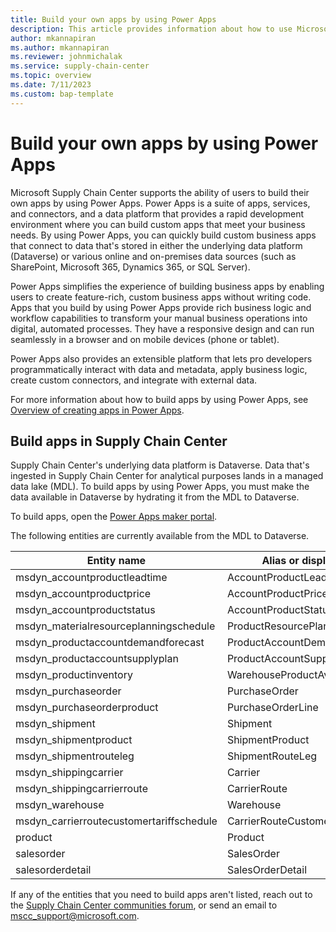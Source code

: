 ```yaml
---
title: Build your own apps by using Power Apps
description: This article provides information about how to use Microsoft Power Apps to build your own apps in Supply Chain Center.
author: mkannapiran
ms.author: mkannapiran
ms.reviewer: johnmichalak
ms.service: supply-chain-center
ms.topic: overview
ms.date: 7/11/2023
ms.custom: bap-template
---
```


# Build your own apps by using Power Apps

Microsoft Supply Chain Center supports the ability of users to build their own apps by using Power Apps. Power Apps is a suite of apps, services, and connectors, and a data platform that provides a rapid development environment where you can build custom apps that meet your business needs. By using Power Apps, you can quickly build custom business apps that connect to data that's stored in either the underlying data platform (Dataverse) or various online and on-premises data sources (such as SharePoint, Microsoft 365, Dynamics 365, or SQL Server).

Power Apps simplifies the experience of building business apps by enabling users to create feature-rich, custom business apps without writing code. Apps that you build by using Power Apps provide rich business logic and workflow capabilities to transform your manual business operations into digital, automated processes. They have a responsive design and can run seamlessly in a browser and on mobile devices (phone or tablet).

Power Apps also provides an extensible platform that lets pro developers programmatically interact with data and metadata, apply business logic, create custom connectors, and integrate with external data.

For more information about how to build apps by using Power Apps, see [Overview of creating apps in Power Apps](/power-apps/maker/).

## Build apps in Supply Chain Center

Supply Chain Center's underlying data platform is Dataverse. Data that's ingested in Supply Chain Center for analytical purposes lands in a managed data lake (MDL). To build apps by using Power Apps, you must make the data available in Dataverse by hydrating it from the MDL to Dataverse.

To build apps, open the [Power Apps maker portal](https://make.powerapps.com/).

The following entities are currently available from the MDL to Dataverse.

| Entity name                               | Alias or display name              |
|-------------------------------------------|------------------------------------|
| msdyn\_accountproductleadtime             | AccountProductLeadTime             |
| msdyn\_accountproductprice                | AccountProductPrice                |
| msdyn\_accountproductstatus               | AccountProductStatus               |
| msdyn\_materialresourceplanningschedule   | ProductResourcePlanningSchedule    |
| msdyn\_productaccountdemandforecast       | ProductAccountDemandForecast       |
| msdyn\_productaccountsupplyplan           | ProductAccountSupplyPlan           |
| msdyn\_productinventory                   | WarehouseProductAvailableStock     |
| msdyn\_purchaseorder                      | PurchaseOrder                      |
| msdyn\_purchaseorderproduct               | PurchaseOrderLine                  |
| msdyn\_shipment                           | Shipment                           |
| msdyn\_shipmentproduct                    | ShipmentProduct                    |
| msdyn\_shipmentrouteleg                   | ShipmentRouteLeg                   |
| msdyn\_shippingcarrier                    | Carrier                            |
| msdyn\_shippingcarrierroute               | CarrierRoute                       |
| msdyn\_warehouse                          | Warehouse                          |
| msdyn\_carrierroutecustomertariffschedule | CarrierRouteCustomerTariffSchedule |
| product                                   | Product                            |
| salesorder                                | SalesOrder                         |
| salesorderdetail                          | SalesOrderDetail                   |

If any of the entities that you need to build apps aren't listed, reach out to the [Supply Chain Center communities forum](https://community.dynamics.com/forums/thread/?partialUrl=microsoft-supply-chain-center), or send an email to <mscc_support@microsoft.com>.
